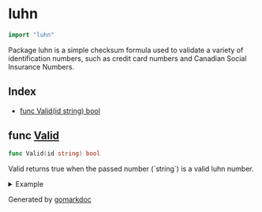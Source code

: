 <!-- Code generated by gomarkdoc. DO NOT EDIT -->

# luhn

```go
import "luhn"
```

Package luhn is a simple checksum formula used to validate a variety of identification numbers, such as credit card numbers and Canadian Social Insurance Numbers.

## Index

- [func Valid(id string) bool](<#func-valid>)


## func [Valid](<https://github.com/vpayno/exercism-workspace/blob/main/go/luhn/luhn.go#L48>)

```go
func Valid(id string) bool
```

Valid returns true when the passed number \(\`string\`\) is a valid luhn number.

<details><summary>Example</summary>
<p>

```go
{
	fmt.Println(Valid("4539 3195 0343 6467"))
	fmt.Println(Valid("8273 1232 7352 0569"))
	fmt.Println(Valid("059"))
	fmt.Println(Valid("59"))

}
```

#### Output

```
true
false
true
true
```

</p>
</details>



Generated by [gomarkdoc](<https://github.com/princjef/gomarkdoc>)
